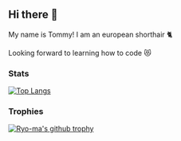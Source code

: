 ## Hi there 👋

My name is Tommy! I am an european shorthair 🐈

Looking forward to learning how to code 😻

### Stats
[![Top Langs](https://github-readme-stats.vercel.app/api/top-langs/?username=tommyneunzig&langs_count=12)](https://github.com/anuraghazra/github-readme-stats)

### Trophies
[![Ryo-ma's github trophy](https://github-profile-trophy.vercel.app/?username=tommyneunzig&row=1)](https://github.com/ryo-ma/github-profile-trophy)
